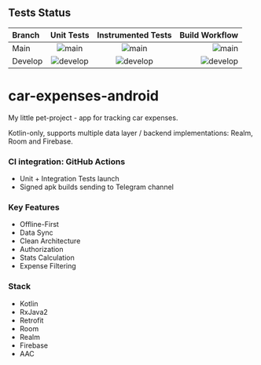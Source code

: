 ## Tests Status
| Branch | Unit Tests | Instrumented Tests | Build Workflow |
| :---        |    :----:   |  :----:    |    ---: |
| Main | ![main](https://github.com/denisrebrof/car-expences-android/workflows/RunTests/badge.svg) | ![main](https://github.com/denisrebrof/car-expences-android/workflows/RunInstrumentationTests/badge.svg) | ![main](https://github.com/denisrebrof/car-expences-android/workflows/Android%20CI/badge.svg) |
| Develop | ![develop](https://github.com/denisrebrof/car-expences-android/workflows/RunTests/badge.svg)|![develop](https://github.com/denisrebrof/car-expences-android/workflows/RunInstrumentationTests/badge.svg) | ![develop](https://github.com/denisrebrof/car-expences-android/workflows/Android%20CI/badge.svg) |

# car-expenses-android
My little pet-project - app for tracking car expenses.

Kotlin-only, supports multiple data layer / backend implementations: Realm, Room and Firebase.

### CI integration: GitHub Actions
 - Unit + Integration Tests launch
 - Signed apk builds sending to Telegram channel

### Key Features
 - Offline-First
 - Data Sync
 - Clean Architecture
 - Authorization
 - Stats Calculation
 - Expense Filtering

### Stack
 - Kotlin
 - RxJava2
 - Retrofit
 - Room
 - Realm
 - Firebase
 - AAC
